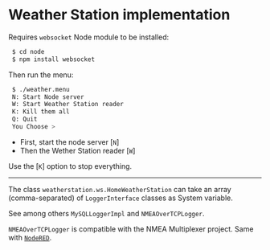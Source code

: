 # Weather Station implementation

Requires `websocket` Node module to be installed:
```bash
 $ cd node
 $ npm install websocket
```

Then run the menu:
```bash
 $ ./weather.menu
 N: Start Node server
 W: Start Weather Station reader
 K: Kill them all
 Q: Quit
 You Choose >
```

- First, start the node server [`N`]
- Then the Wether Station reader [`W`]

Use the [`K`] option to stop everything.

---

The class `weatherstation.ws.HomeWeatherStation` can take an array (comma-separated) of
`LoggerInterface` classes as System variable.

See among others `MySQLLoggerImpl` and `NMEAOverTCPLogger`.

`NMEAOverTCPLogger` is compatible with the NMEA Multiplexer project.
Same with [`NodeRED`](https://nodered.org/).
